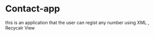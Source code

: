 # Contact-app
this is an application that the user can regist any number 
using XML , Recycalr View
